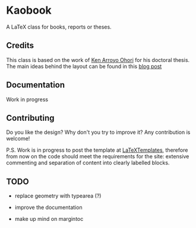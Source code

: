 # Kaobook

A LaTeX class for books, reports or theses.

## Credits

This class is based on the work of [Ken Arroyo 
Ohori](https://3d.bk.tudelft.nl/ken/en/) for his doctoral thesis. The 
main ideas behind the layout can be found in this [blog 
post](https://3d.bk.tudelft.nl/ken/en/2016/04/17/a-1.5-column-layout-in-latex.html)

## Documentation

Work in progress

## Contributing

Do you like the design? Why don't you try to improve it? Any 
contribution is welcome!

P.S. Work is in progress to post the template at 
[LaTeXTemplates](https://www.latextemplates.com), therefore from now on 
the code should meet the requirements for the site: extensive commenting 
and separation of content into clearly labelled blocks.

## TODO

* replace geometry with typearea (?)

* improve the documentation

* make up mind on margintoc
